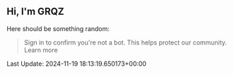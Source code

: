 ## Hi, I'm GRQZ
Here should be something random:  
> Sign in to confirm you're not a bot. This helps protect our community. Learn more


Last Update: 2024-11-19 18:13:19.650173+00:00
